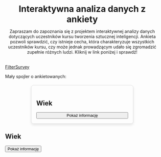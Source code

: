 <header style="margin-bottom: 2rem">
    <h1 style="margin-bottom: 0">Interaktywna analiza danych z ankiety</h1>
    <p>Zapraszam do zapoznania się z projektem interaktywnej analizy danych
    dotyczących uczestników kursu tworzenia sztucznej inteligencji. Ankieta pozwoli sprawdzić, czy istnieje cecha, która charakteryzuje wszystkich uczestników kursu, czy może jednak prowadzącym udało się zgromadzić zupełnie różnych ludzi.
    Kliknij w link poniżej i sprawdź!</p>
</header>


<a href="https://filtersurveyapp.streamlit.app/" class="md-button md-button--primary" target='_blank'>FilterSurvey</a>

<p>Mały spojler o ankietowanych:</p>

<div style="
            display: flex;
            flex-direction: column;
            justify-content: center;
            border: 1px solid #ddd;
            border-radius: 8px;
            padding: 16px;
            box-shadow: 0 4px 8px rgba(0, 0, 0, 0.1);
            max-width: 300px;
            margin: 20px auto;">
    <h2>Wiek</h2>
    <button class="md-button md-button--primary" onclick="toggleVisibility()">Pokaż informację </button>
    <div id="hidden-text" style="display: none; margin-top: 10px;">
    <p>Najstarsza osoba powyżej 65 lat!</p>
</div>
</div>
<h2>Wiek</h2>
<button id="visible-text" onclick="toggleVisibility()">Pokaż informację</button>
<div id="hidden-text" style="display: none; margin-top: 10px;">
    <p>Najstarsza osoba powyżej 65 lat!</p>
</div>

<script>
function toggleVisibility() {
    var x = document.getElementById("hidden-text");
    var y = document.getElementById("visible-text");
    if (x.style.display === "none") {
        x.style.display = "block";
        y.style.display = "none";
    } else {
        x.style.display = "none";
         
    }
}
</script>



